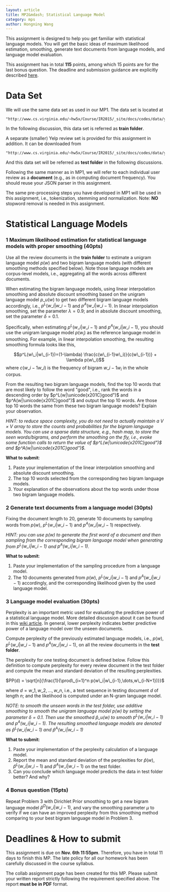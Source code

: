 ```yaml
---
layout: article     
title: MP2&mdash; Statistical Language Model                   
category: mps    
author: Hongning Wang 
---
```


This assignment is designed to help you get familiar with statistical language models. You will get the basic ideas of maximum likelihood estimation, smoothing, generate text documents from language models, and language model evaluation. 

This assignment has in total **115** points, among which 15 points are for the last bonus question. The deadline and submission guidance are explicitly described [here](#time).

# Data Set

We will use the same data set as used in our MP1. The data set is located at 

	"http://www.cs.virginia.edu/~hw5x/Course/IR2015/_site/docs/codes/data/yelp.zip" 

In the following discussion, this data set is referred as **train folder**. 

A separate (smaller) Yelp review set is provided for this assignment in addition. It can be downloaded from 

	"http://www.cs.virginia.edu/~hw5x/Course/IR2015/_site/docs/codes/data/yelp_test.zip" 

And this data set will be referred as **test folder** in the following discussions.

Following the same manner as in MP1, we will refer to each individual user review as a **document** (e.g., as in computing document frequency). You should reuse your JSON parser in this assignment.

The same pre-processing steps you have developed in MP1 will be used in this assignment, i.e., tokenization, stemming and normalization. Note: **NO** stopword removal is needed in this assignment. 

# Statistical Language Models

### 1 Maximum likelihood estimation for statistical language models with proper smoothing (40pts)

Use all the review documents in the **train folder** to estimate a unigram language model $p(w)$ and two bigram language models (with different smoothing methods specified below). Note those language models are corpus-level models, i.e., aggregating all the words across different documents.

When estimating the bigram language models, using linear interpolation smoothing and absolute discount smoothing based on the unigram language model $p\_u(w)$ to get two different bigram language models accordingly, i.e., $p^L(w\_i|w\_{i-1})$ and $p^A(w\_i|w\_{i-1})$. In linear interpolation smoothing, set the parameter $\lambda=0.9$; and in absolute discount smoothing, set the parameter $\delta=0.1$.

Specifically, when estimating $p^L(w\_i|w\_{i-1})$ and $p^A(w\_i|w\_{i-1})$, you should use the unigram language model $p(w_i)$ as the reference language model in smoothing. For example, in linear interpolation smoothing, the resulting smoothing formula looks like this,

$$p^L(w\_i|w\_{i-1})=(1-\lambda) \frac{c(w\_{i-1}w\_i)}{c(w\_{i-1})} + \lambda p(w\_i)$$ 
where $c(w\_{i-1}w\_i)$ is the frequency of bigram $w\_{i-1}w_i$ in the whole corpus.

From the resulting two bigram language models, find the top 10 words that are most likely to follow the word "good", i.e., rank the words in a descending order by $p^L(w|\unicode{x201C}good")$ and $p^A(w|\unicode{x201C}good")$ and output the top 10 words. Are those top 10 words the same from these two bigram language models? Explain your observation.

*HINT: to reduce space complexity, you do not need to actually maintain a $V\times V$ array to store the counts and probabilities for the bigram language models. You can use a sparse data structure, e.g., hash map, to store the seen words/bigrams, and perform the smoothing on the fly, i.e., evoke some function calls to return the value of $p^L(w|\unicode{x201C}good")$ and $p^A(w|\unicode{x201C}good")$.* 

**What to submit**:

1. Paste your implementation of the linear interpolation smoothing and absolute discount smoothing.
2. The top 10 words selected from the corresponding two bigram language models.
3. Your explanation of the observations about the top words under those two bigram language models.

### 2 Generate text documents from a language model (30pts)

Fixing the document length to 20, generate 10 documents by sampling words from $p(w)$, $p^L(w\_i|w\_{i-1})$ and $p^A(w\_i|w\_{i-1})$ respectively.

*HINT: you can use $p(w)$ to generate the first word of a document and then sampling from the corresponding bigram language model when generating from $p^L(w\_i|w\_{i-1})$ and $p^A(w\_i|w\_{i-1})$.* 

**What to submit**:

1. Paste your implementation of the sampling procedure from a language model.
2. The 10 documents generated from $p(w)$, $p^L(w\_i|w\_{i-1})$ and $p^A(w\_i|w\_{i-1})$ accordingly, and the corresponding likelihood given by the used language model.

### 3 Language model evaluation (30pts)

Perplexity is an important metric used for evaluating the predictive power of a statistical language model. More detailed discussion about it can be found in this [wiki article](https://en.wikipedia.org/wiki/Perplexity). In general, lower perplexity indicates better predictive power of a language model over the unseen documents. 

Compute perplexity of the previously estimated language models, i.e., $p(w)$, $p^L(w\_i|w\_{i-1})$ and $p^A(w\_i|w\_{i-1})$, on all the review documents in the **test folder**.

The perplexity for one testing document is defined below. Follow this definition to compute perplexity for every review document in the test folder and compute the mean and standard deviation of the  resulting perplexities.

$PP(d) = \sqrt[n]{\frac{1}{\prod\_{i=1}^n p(w\_i|w\_{i-1},\dots,w\_{i-N+1})}}$

where $d=w\_1,w\_2,\dots,w\_n$, i.e., a text sequence in testing document $d$ of length $n$; and the likelihood is computed under an N-gram language model.

*NOTE: to smooth the unseen words in the test folder, use additive smoothing to smooth the unigram language model $p(w)$ by setting the parameter $\delta=0.1$. Then use the smoothed $\hat p\_u(w)$ to smooth $p^L(w\_i|w\_{i-1})$ and $p^A(w\_i|w\_{i-1})$. The resulting smoothed language models are denoted as $\hat p^L(w\_i|w\_{i-1})$ and $\hat p^A(w\_i|w\_{i-1})$*

**What to submit**:

1. Paste your implementation of the perplexity calculation of a language model.
2. Report the mean and standard deviation of the perplexities for $\hat p(w)$, $\hat p^L(w\_i|w\_{i-1})$ and $\hat p^A(w\_i|w\_{i-1})$ on the test folder.     
3. Can you conclude which language model predicts the data in test folder better? And why?

### 4 Bonus question (15pts)

Repeat Problem 3 with Dirichlet Prior smoothing to get a new bigram language model $\hat p^D(w\_i|w\_{i-1})$, and vary the smoothing parameter $\mu$ to verify if we can have an improved perplexity from this smoothing method comparing to your best bigram language model in Problem 3.

# <a name="time"></a>Deadlines & How to submit

This assignment is due on **Nov. 6th 11:55pm**. Therefore, you have in total 11 days to finish this MP. The late policy for all our homework has been carefully discussed in the course syllabus.

The collab assignment page has been created for this MP. Please submit your written report strictly following the requirement specified above. The report **must be in PDF** format.  
